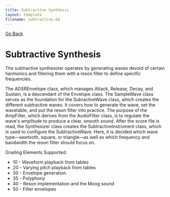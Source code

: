 ```yaml
---
title: Subtractive Synthesis
layout: template
filename: subtractive.md
--- 
```


[Go Back](https://arjun2908.github.io/CSE-471-Project1/)

# Subtractive Synthesis #

The subtractive synthesizer operates by generating waves devoid of certain harmonics and filtering them with a reson filter to define specific frequencies.

The ADSREnvelope class, which manages Attack, Release, Decay, and Sustain, is a descendant of the Envelope class. The SampleWave class serves as the foundation for the SubractiveWave class, which creates the different subtractive waves. It covers how to generate the wave, set the wavetable, and put the reson filter into practice. The purpose of the AmpFilter, which derives from the AudioFilter class, is to regulate the wave's amplitude to produce a clear, smooth sound. After the score file is read, the Synthesizer class creates the SubtractiveInstrument class, which is used to configure the SubtractiveWave. Here, it is decided which wave type—sawtooth, square, or triangle—as well as which frequency and bandwidth the reson filter should focus on.

Grading Elements Supported:
- 10 - Waveform playback from tables
- 20 - Varying pitch playback from tables
- 30 - Envelope generation
- 35 - Polyphony
- 40 - Reson implementation and the Moog sound
- 50 - Filter envelopes

